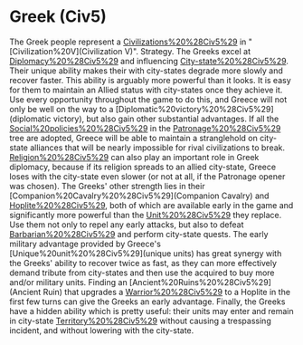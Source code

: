 # Greek (Civ5)

The Greek people represent a [Civilizations%20%28Civ5%29](civilization) in "[Civilization%20V](Civilization V)".
Strategy.
The Greeks excel at [Diplomacy%20%28Civ5%29](diplomacy) and influencing [City-state%20%28Civ5%29](city-states). Their unique ability makes their with city-states degrade more slowly and recover faster. This ability is arguably more powerful than it looks. It is easy for them to maintain an Allied status with city-states once they achieve it. Use every opportunity throughout the game to do this, and Greece will not only be well on the way to a [Diplomatic%20victory%20%28Civ5%29](diplomatic victory), but also gain other substantial advantages. If all the [Social%20policies%20%28Civ5%29](policies) in the [Patronage%20%28Civ5%29](Patronage) tree are adopted, Greece will be able to maintain a stranglehold on city-state alliances that will be nearly impossible for rival civilizations to break. [Religion%20%28Civ5%29](Religion) can also play an important role in Greek diplomacy, because if its religion spreads to an allied city-state, Greece loses with the city-state even slower (or not at all, if the Patronage opener was chosen).
The Greeks' other strength lies in their [Companion%20Cavalry%20%28Civ5%29](Companion Cavalry) and [Hoplite%20%28Civ5%29](Hoplites), both of which are available early in the game and significantly more powerful than the [Unit%20%28Civ5%29](units) they replace. Use them not only to repel any early attacks, but also to defeat [Barbarian%20%28Civ5%29](Barbarians) and perform city-state quests.
The early military advantage provided by Greece's [Unique%20unit%20%28Civ5%29](unique units) has great synergy with the Greeks' ability to recover twice as fast, as they can more effectively demand tribute from city-states and then use the acquired to buy more and/or military units. Finding an [Ancient%20Ruins%20%28Civ5%29](Ancient Ruin) that upgrades a [Warrior%20%28Civ5%29](Warrior) to a Hoplite in the first few turns can give the Greeks an early advantage.
Finally, the Greeks have a hidden ability which is pretty useful: their units may enter and remain in city-state [Territory%20%28Civ5%29](territory) without causing a trespassing incident, and without lowering with the city-state.